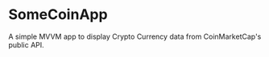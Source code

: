 # SomeCoinApp 

A simple MVVM app to display Crypto Currency data from CoinMarketCap's public API.  
  
